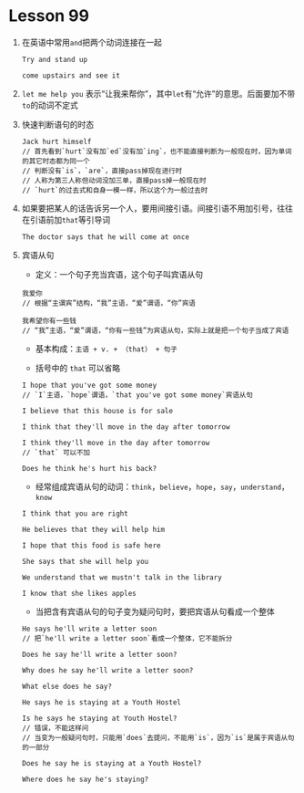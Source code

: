 # Lesson 99

1. 在英语中常用`and`把两个动词连接在一起

   ```
   Try and stand up

   come upstairs and see it
   ```

2. `let me help you` 表示“让我来帮你”，其中`let`有“允许”的意思。后面要加不带`to`的动词不定式

3. 快速判断语句的时态

   ```
   Jack hurt himself
   // 首先看到`hurt`没有加`ed`没有加`ing`，也不能直接判断为一般现在时，因为单词的其它时态都为同一个
   // 判断没有`is`，`are`，直接pass掉现在进行时
   // 人称为第三人称但动词没加三单，直接pass掉一般现在时
   // `hurt`的过去式和自身一模一样，所以这个为一般过去时
   ```

4. 如果要把某人的话告诉另一个人，要用间接引语。间接引语不用加引号，往往在引语前加`that`等引导词

   ```
   The doctor says that he will come at once
   ```

5. 宾语从句

   - 定义：一个句子充当宾语，这个句子叫宾语从句

   ```
   我爱你
   // 根据“主谓宾”结构，“我”主语，“爱”谓语，“你”宾语

   我希望你有一些钱
   // “我”主语，“爱”谓语，“你有一些钱”为宾语从句，实际上就是把一个句子当成了宾语
   ```

   - 基本构成：`主语 + v. + （that） + 句子`

   - 括号中的 `that` 可以省略

   ```
   I hope that you've got some money
   // `I`主语，`hope`谓语，`that you've got some money`宾语从句

   I believe that this house is for sale

   I think that they'll move in the day after tomorrow

   I think they'll move in the day after tomorrow
   // `that` 可以不加

   Does he think he's hurt his back?
   ```

   - 经常组成宾语从句的动词：`think`，`believe`，`hope`，`say`，`understand`，`know`

   ```
   I think that you are right

   He believes that they will help him

   I hope that this food is safe here

   She says that she will help you

   We understand that we mustn't talk in the library

   I know that she likes apples
   ```

   - 当把含有宾语从句的句子变为疑问句时，要把宾语从句看成一个整体

   ```
   He says he'll write a letter soon
   // 把`he'll write a letter soon`看成一个整体，它不能拆分

   Does he say he'll write a letter soon?

   Why does he say he'll write a letter soon?

   What else does he say?

   He says he is staying at a Youth Hostel

   Is he says he staying at Youth Hostel?
   // 错误，不能这样问
   // 当变为一般疑问句时，只能用`does`去提问，不能用`is`，因为`is`是属于宾语从句的一部分

   Does he say he is staying at a Youth Hostel?

   Where does he say he's staying?
   ```
